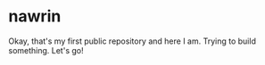 # nawrin
Okay, that's my first public repository and here I am. Trying to build something. Let's go!
